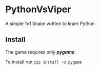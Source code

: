 # PythonVsViper
A simple 1v1 Snake written to learn Python

## Install
The game requires only **_pygame_**.

To install run `pip install -U pygame`
